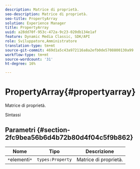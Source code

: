 ```yaml
---
description: Matrice di proprietà.
seo-description: Matrice di proprietà.
seo-title: PropertyArray
solution: Experience Manager
title: PropertyArray
uuid: a28dd70f-953c-472a-9c23-020db134e1af
feature: Dynamic Media Classic, SDK/API
role: Sviluppatore,Amministratore
translation-type: tm+mt
source-git-commit: 469d1a5c43a972116a8a2efb0de5708800130a99
workflow-type: tm+mt
source-wordcount: '31'
ht-degree: 16%

---
```



# PropertyArray{#propertyarray}

Matrice di proprietà.

Sintassi

## Parametri {#section-2fc9bea56b6d4b72b80d4f04c5f9b862}

| Nome | Tipo | Descrizione |
|---|---|---|
| `*`elementi`*` | `types:Property` | Matrice di proprietà. |

